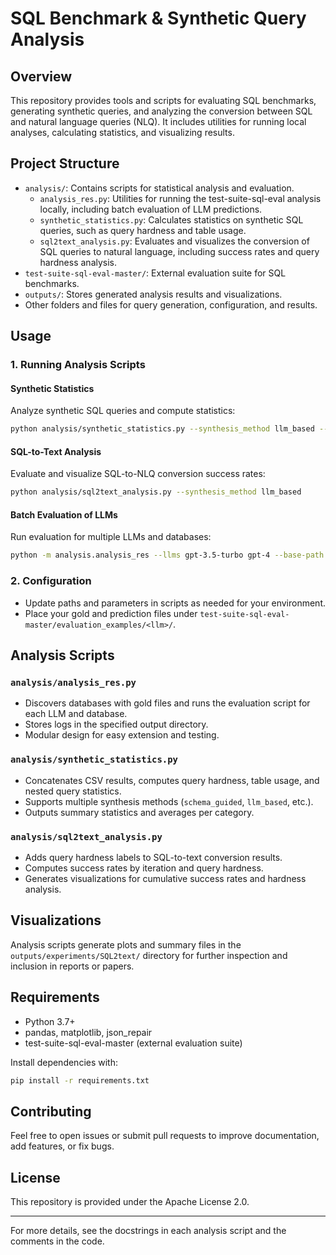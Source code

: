 # SQL Benchmark & Synthetic Query Analysis

## Overview

This repository provides tools and scripts for evaluating SQL benchmarks, generating synthetic queries, and analyzing the conversion between SQL and natural language queries (NLQ). It includes utilities for running local analyses, calculating statistics, and visualizing results.

## Project Structure

- `analysis/`: Contains scripts for statistical analysis and evaluation.
  - `analysis_res.py`: Utilities for running the test-suite-sql-eval analysis locally, including batch evaluation of LLM predictions.
  - `synthetic_statistics.py`: Calculates statistics on synthetic SQL queries, such as query hardness and table usage.
  - `sql2text_analysis.py`: Evaluates and visualizes the conversion of SQL queries to natural language, including success rates and query hardness analysis.
- `test-suite-sql-eval-master/`: External evaluation suite for SQL benchmarks.
- `outputs/`: Stores generated analysis results and visualizations.
- Other folders and files for query generation, configuration, and results.

## Usage

### 1. Running Analysis Scripts

#### Synthetic Statistics

Analyze synthetic SQL queries and compute statistics:

```bash
python analysis/synthetic_statistics.py --synthesis_method llm_based --output_file outputs/synthetic_stats.txt
```

#### SQL-to-Text Analysis

Evaluate and visualize SQL-to-NLQ conversion success rates:

```bash
python analysis/sql2text_analysis.py --synthesis_method llm_based
```

#### Batch Evaluation of LLMs

Run evaluation for multiple LLMs and databases:

```bash
python -m analysis.analysis_res --llms gpt-3.5-turbo gpt-4 --base-path test-suite-sql-eval-master --output-dir outputs/analysis
```

### 2. Configuration

- Update paths and parameters in scripts as needed for your environment.
- Place your gold and prediction files under `test-suite-sql-eval-master/evaluation_examples/<llm>/`.

## Analysis Scripts

### `analysis/analysis_res.py`

- Discovers databases with gold files and runs the evaluation script for each LLM and database.
- Stores logs in the specified output directory.
- Modular design for easy extension and testing.

### `analysis/synthetic_statistics.py`

- Concatenates CSV results, computes query hardness, table usage, and nested query statistics.
- Supports multiple synthesis methods (`schema_guided`, `llm_based`, etc.).
- Outputs summary statistics and averages per category.

### `analysis/sql2text_analysis.py`

- Adds query hardness labels to SQL-to-text conversion results.
- Computes success rates by iteration and query hardness.
- Generates visualizations for cumulative success rates and hardness analysis.

## Visualizations

Analysis scripts generate plots and summary files in the `outputs/experiments/SQL2text/` directory for further inspection and inclusion in reports or papers.

## Requirements

- Python 3.7+
- pandas, matplotlib, json_repair
- test-suite-sql-eval-master (external evaluation suite)

Install dependencies with:

```bash
pip install -r requirements.txt
```

## Contributing

Feel free to open issues or submit pull requests to improve documentation, add features, or fix bugs.

## License

This repository is provided under the Apache License 2.0.

---

For more details, see the docstrings in each analysis script and the comments in the code.